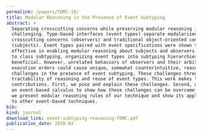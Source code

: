 ```yaml
---
permalink: /papers/TOMC-16/
title: Modular Reasoning in the Presence of Event Subtyping
abstract: >
  Separating crosscutting concerns while preserving modular reasoning is
  challenging. Type-based interfaces (event types) separate modularized
  crosscutting concerns (observers) and traditional object-oriented concerns
  (subjects). Event types paired with event specifications were shown to be
  effective in enabling modular reasoning about subjects and observers. Similar
  to class subtyping, organizing event types into subtyping hierarchies is
  beneficial. However, unrelated behaviors of observers and their arbitrary
  execution orders could cause unique, somewhat counterintuitive, reasoning
  challenges in the presence of event subtyping. These challenges threaten both
  tractability of reasoning and reuse of event types. This work makes three
  contributions. First, we pose and explain these challenges. Second, we propose
  an event-based calculus to show how these challenges can be overcome. Finally,
  we present modular reasoning rules of our technique and show its applicability
  to other event-based techniques.
bib:
kind: journal
download_link: event-subtyping-reasoning-TOMC.pdf
publication_date: 2016-03
---
```

